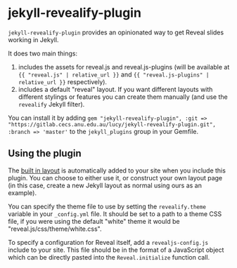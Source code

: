# jekyll-revealify-plugin

`jekyll-revealify-plugin` provides an opinionated way to get Reveal slides
working in Jekyll.

It does two main things:

1. includes the assets for reveal.js and reveal.js-plugins (will be available
   at `{{ "reveal.js" | relative_url }}` and `{{ "reveal.js-plugins" |
   relative_url }}` respectively).
2. includes a default "reveal" layout. If you want different layouts with
   different stylings or features you can create them manually (and use the
   `revealify` Jekyll filter).

You can install it by adding `gem "jekyll-revealify-plugin", :git =>
"https://gitlab.cecs.anu.edu.au/lucy/jekyll-revealify-plugin.git", :branch =>
'master'` to the `jekyll_plugins` group in your Gemfile.

## Using the plugin

The [built in layout](_layouts/reveal.html) is automatically added to your site
when you include this plugin. You can choose to either use it, or construct
your own layout page (in this case, create a new Jekyll layout as normal using
ours as an example).

You can specify the theme file to use by setting the `revealify.theme` variable
in your `_config.yml` file. It should be set to a path to a theme CSS file, if
you were using the default "white" theme it would be
"reveal.js/css/theme/white.css".

To specify a configuration for Reveal itself, add a `revealjs-config.js`
include to your site. This file should be in the format of a JavaScript object
which can be directly pasted into the `Reveal.initialize` function call.
